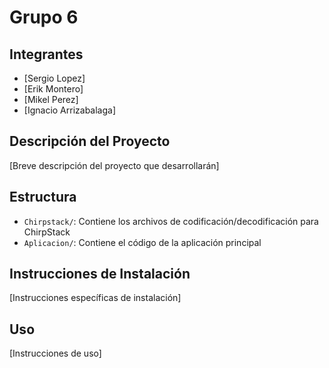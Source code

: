 # Grupo 6

## Integrantes
- [Sergio Lopez]
- [Erik Montero]
- [Mikel Perez]
- [Ignacio Arrizabalaga]

## Descripción del Proyecto
[Breve descripción del proyecto que desarrollarán]

## Estructura
- `Chirpstack/`: Contiene los archivos de codificación/decodificación para ChirpStack
- `Aplicacion/`: Contiene el código de la aplicación principal

## Instrucciones de Instalación
[Instrucciones específicas de instalación]

## Uso
[Instrucciones de uso] 
